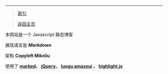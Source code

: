 ﻿---

> [索引](index.html?page=索引.md)

> [返回主页](index.html)

本网站是一个 Javascript 静态博客

展现语言是 ***Markdown***

架构 **Copyleft Mikeliu**

使用了 **[marked](https://www.npmjs.com/package/marked)、 [jQuery](https://jquery.com/)、 [luogu amazeui](//cdn.luogu.org/css/amazeui.min.css) 、 [highlight.js](https://github.com/highlightjs/highlight.js)**